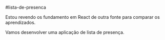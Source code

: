 #lista-de-presenca

Estou revendo os fundamento em React de outra fonte para comparar os aprendizados.

Vamos desenvolver uma aplicação de lista de presença.
